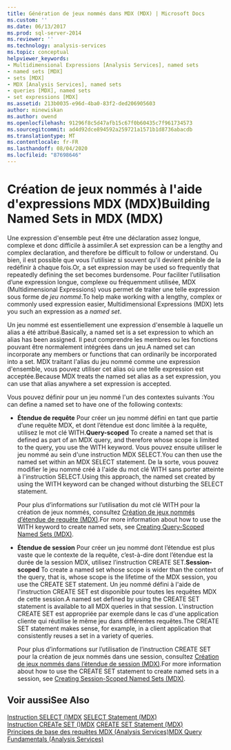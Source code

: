 ```yaml
---
title: Génération de jeux nommés dans MDX (MDX) | Microsoft Docs
ms.custom: ''
ms.date: 06/13/2017
ms.prod: sql-server-2014
ms.reviewer: ''
ms.technology: analysis-services
ms.topic: conceptual
helpviewer_keywords:
- Multidimensional Expressions [Analysis Services], named sets
- named sets [MDX]
- sets [MDX]
- MDX [Analysis Services], named sets
- queries [MDX], named sets
- set expressions [MDX]
ms.assetid: 213b0035-e96d-4ba0-83f2-ded206905603
author: minewiskan
ms.author: owend
ms.openlocfilehash: 91296f8c5d47afb15c67f0b60435c7f961734573
ms.sourcegitcommit: ad4d92dce894592a259721a1571b1d8736abacdb
ms.translationtype: MT
ms.contentlocale: fr-FR
ms.lasthandoff: 08/04/2020
ms.locfileid: "87698646"
---
```

# <a name="building-named-sets-in-mdx-mdx"></a><span data-ttu-id="d87a7-102">Création de jeux nommés à l'aide d'expressions MDX (MDX)</span><span class="sxs-lookup"><span data-stu-id="d87a7-102">Building Named Sets in MDX (MDX)</span></span>
  <span data-ttu-id="d87a7-103">Une expression d'ensemble peut être une déclaration assez longue, complexe et donc difficile à assimiler.</span><span class="sxs-lookup"><span data-stu-id="d87a7-103">A set expression can be a lengthy and complex declaration, and therefore be difficult to follow or understand.</span></span> <span data-ttu-id="d87a7-104">Ou bien, il est possible que vous l'utilisiez si souvent qu'il devient pénible de la redéfinir à chaque fois.</span><span class="sxs-lookup"><span data-stu-id="d87a7-104">Or, a set expression may be used so frequently that repeatedly defining the set becomes burdensome.</span></span> <span data-ttu-id="d87a7-105">Pour faciliter l’utilisation d’une expression longue, complexe ou fréquemment utilisée, MDX (Multidimensional Expressions) vous permet de traiter une telle expression sous forme de *jeu nommé*.</span><span class="sxs-lookup"><span data-stu-id="d87a7-105">To help make working with a lengthy, complex or commonly used expression easier, Multidimensional Expressions (MDX) lets you such an expression as a *named set*.</span></span>  
  
 <span data-ttu-id="d87a7-106">Un jeu nommé est essentiellement une expression d'ensemble à laquelle un alias a été attribué.</span><span class="sxs-lookup"><span data-stu-id="d87a7-106">Basically, a named set is a set expression to which an alias has been assigned.</span></span> <span data-ttu-id="d87a7-107">Il peut comprendre les membres ou les fonctions pouvant être normalement intégrées dans un jeu.</span><span class="sxs-lookup"><span data-stu-id="d87a7-107">A named set can incorporate any members or functions that can ordinarily be incorporated into a set.</span></span> <span data-ttu-id="d87a7-108">MDX traitant l'alias du jeu nommé comme une expression d'ensemble, vous pouvez utiliser cet alias où une telle expression est acceptée.</span><span class="sxs-lookup"><span data-stu-id="d87a7-108">Because MDX treats the named set alias as a set expression, you can use that alias anywhere a set expression is accepted.</span></span>  
  
 <span data-ttu-id="d87a7-109">Vous pouvez définir pour un jeu nommé l'un des contextes suivants :</span><span class="sxs-lookup"><span data-stu-id="d87a7-109">You can define a named set to have one of the following contexts:</span></span>  
  
-   <span data-ttu-id="d87a7-110">**Étendue de requête** Pour créer un jeu nommé défini en tant que partie d’une requête MDX, et dont l’étendue est donc limitée à la requête, utilisez le mot clé WITH.</span><span class="sxs-lookup"><span data-stu-id="d87a7-110">**Query-scoped** To create a named set that is defined as part of an MDX query, and therefore whose scope is limited to the query, you use the WITH keyword.</span></span> <span data-ttu-id="d87a7-111">Vous pouvez ensuite utiliser le jeu nommé au sein d'une instruction MDX SELECT.</span><span class="sxs-lookup"><span data-stu-id="d87a7-111">You can then use the named set within an MDX SELECT statement.</span></span> <span data-ttu-id="d87a7-112">De la sorte, vous pouvez modifier le jeu nommé créé à l'aide du mot clé WITH sans porter atteinte à l'instruction SELECT.</span><span class="sxs-lookup"><span data-stu-id="d87a7-112">Using this approach, the named set created by using the WITH keyword can be changed without disturbing the SELECT statement.</span></span>  
  
     <span data-ttu-id="d87a7-113">Pour plus d’informations sur l’utilisation du mot clé WITH pour la création de jeux nommés, consultez [Création de jeux nommés d’étendue de requête &#40;MDX&#41;](mdx-named-sets-creating-query-scoped-named-sets.md).</span><span class="sxs-lookup"><span data-stu-id="d87a7-113">For more information about how to use the WITH keyword to create named sets, see [Creating Query-Scoped Named Sets &#40;MDX&#41;](mdx-named-sets-creating-query-scoped-named-sets.md).</span></span>  
  
-   <span data-ttu-id="d87a7-114">**Étendue de session** Pour créer un jeu nommé dont l’étendue est plus vaste que le contexte de la requête, c’est-à-dire dont l’étendue est la durée de la session MDX, utilisez l’instruction CREATE SET.</span><span class="sxs-lookup"><span data-stu-id="d87a7-114">**Session-scoped** To create a named set whose scope is wider than the context of the query, that is, whose scope is the lifetime of the MDX session, you use the CREATE SET statement.</span></span> <span data-ttu-id="d87a7-115">Un jeu nommé défini à l'aide de l'instruction CREATE SET est disponible pour toutes les requêtes MDX de cette session.</span><span class="sxs-lookup"><span data-stu-id="d87a7-115">A named set defined by using the CREATE SET statement is available to all MDX queries in that session.</span></span> <span data-ttu-id="d87a7-116">L'instruction CREATE SET est appropriée par exemple dans le cas d'une application cliente qui réutilise le même jeu dans différentes requêtes.</span><span class="sxs-lookup"><span data-stu-id="d87a7-116">The CREATE SET statement makes sense, for example, in a client application that consistently reuses a set in a variety of queries.</span></span>  
  
     <span data-ttu-id="d87a7-117">Pour plus d’informations sur l’utilisation de l’instruction CREATE SET pour la création de jeux nommés dans une session, consultez [Création de jeux nommés dans l’étendue de session &#40;MDX&#41;](mdx-named-sets-creating-session-scoped-named-sets.md).</span><span class="sxs-lookup"><span data-stu-id="d87a7-117">For more information about how to use the CREATE SET statement to create named sets in a session, see [Creating Session-Scoped Named Sets &#40;MDX&#41;](mdx-named-sets-creating-session-scoped-named-sets.md).</span></span>  
  
## <a name="see-also"></a><span data-ttu-id="d87a7-118">Voir aussi</span><span class="sxs-lookup"><span data-stu-id="d87a7-118">See Also</span></span>  
 <span data-ttu-id="d87a7-119">[Instruction SELECT &#40;&#41;MDX](/sql/mdx/mdx-data-manipulation-select) </span><span class="sxs-lookup"><span data-stu-id="d87a7-119">[SELECT Statement &#40;MDX&#41;](/sql/mdx/mdx-data-manipulation-select) </span></span>  
 <span data-ttu-id="d87a7-120">[Instruction CREATe SET &#40;&#41;MDX](/sql/mdx/mdx-data-definition-create-set) </span><span class="sxs-lookup"><span data-stu-id="d87a7-120">[CREATE SET Statement &#40;MDX&#41;](/sql/mdx/mdx-data-definition-create-set) </span></span>  
 [<span data-ttu-id="d87a7-121">Principes de base des requêtes MDX &#40;Analysis Services&#41;</span><span class="sxs-lookup"><span data-stu-id="d87a7-121">MDX Query Fundamentals &#40;Analysis Services&#41;</span></span>](mdx-query-fundamentals-analysis-services.md)  
  
  
